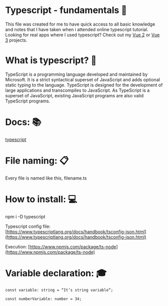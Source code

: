 # Typescript - fundamentals :mag_right:
This file was created for me to have quick access to all basic knowledge and notes that I have taken when i attended online typescript tutorial. Looking for real apps where I used typescript? Check out my [Vue 2](https://github.com/mikolajborowski/vue2) or [Vue 3](https://github.com/mikolajborowski/vue3) projects.

# What is typescript? :mag_right:

TypeScript is a programming language developed and maintained by Microsoft. It is a strict syntactical superset of JavaScript and adds optional static typing to the language. TypeScript is designed for the development of large applications and transcompiles to JavaScript. As TypeScript is a superset of JavaScript, existing JavaScript programs are also valid TypeScript programs.

# Docs: :books:
[typescript](https://www.typescriptlang.org/docs/)

# File naming: :clipboard:

Every file is named like this, filename.ts

# How to install: :computer:

npm i -D typescript

Typescript config file: [https://www.typescriptlang.org/docs/handbook/tsconfig-json.html](https://www.typescriptlang.org/docs/handbook/tsconfig-json.html)

Execution: [https://www.npmjs.com/package/ts-node](https://www.npmjs.com/package/ts-node)

# Variable declaration: :mortar_board:

```tsx
const variable: string = “It’s string variable”;

const numberVariable: number = 34;
```